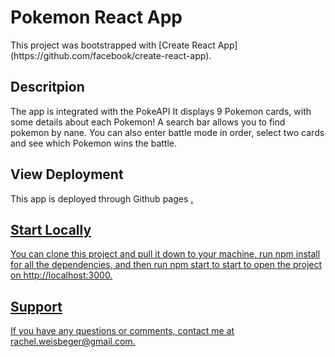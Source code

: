 # Pokemon React App

<p>This project was bootstrapped with [Create React App](https://github.com/facebook/create-react-app).</p>

## Descritpion 

<p>The app is integrated with the PokeAPI It displays 9 Pokemon cards, with some details about each Pokemon! A search bar allows you to find pokemon by nane. You can also enter battle mode in order, select two cards and see which Pokemon wins the battle.</p>

## View Deployment

<p>This app is deployed through Github pages <a href="https://rweisberger.github.io/pokemon-app/">.</p>

## Start Locally

<p>You can clone this project and pull it down to your machine, run npm install for all the dependencies, and then run npm start to start to open the project on http://localhost:3000.</p>

## Support
<p>If you have any questions or comments, contact me at rachel.weisbeger@gmail.com.</p>



